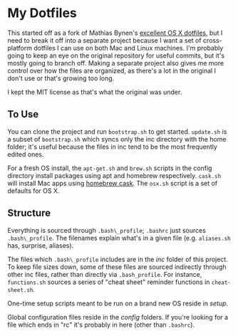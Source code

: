 # My Dotfiles

This started off as a fork of Mathias Bynen's [excellent OS X dotfiles](https://github.com/mathiasbynens/dotfiles), but I need to break it off into a separate project because I want a set of cross-platform dotfiles I can use on both Mac and Linux machines. I'm probably going to keep an eye on the original repository for useful commits, but it's mostly going to branch off. Making a separate project also gives me more control over how the files are organized, as there's a lot in the original I don't use or that's growing too long.

I kept the MIT license as that's what the original was under.

## To Use

You can clone the project and run `bootstrap.sh` to get started. `update.sh` is a subset of `bootstrap.sh` which syncs only the inc directory with the home folder; it's useful because the files in inc tend to be the most frequently edited ones.

For a fresh OS install, the `apt-get.sh` and `brew.sh` scripts in the config directory install packages using apt and homebrew respectively. `cask.sh` will install Mac apps using [homebrew cask](https://github.com/phinze/homebrew-cask). The `osx.sh` script is a set of defaults for OS X.

## Structure

Everything is sourced through `.bash\_profile`; `.bashrc` just sources `.bash\_profile`. The filenames explain what's in a given file (e.g. `aliases.sh` has, surprise, aliases).

The files which `.bash\_profile` includes are in the *inc* folder of this project. To keep file sizes down, some of these files are sourced indirectly through other inc files, rather than directly via `.bash_profile`. For instance, `functions.sh` sources a series of "cheat sheet" reminder functions in `cheat-sheet.sh`.

One-time setup scripts meant to be run on a brand new OS reside in *setup*.

Global configuration files reside in the *config* folders. If you're looking for a file which ends in "rc" it's probably in here (other than `.bashrc`).
